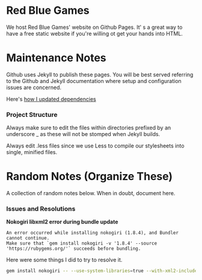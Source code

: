 Red Blue Games
==============

We host Red Blue Games' website on Github Pages. It' s a great way to have a free static website if you're willing ot get your hands into HTML.

# Maintenance Notes
Github uses Jekyll to publish these pages. You will be best served
referring to the Github and Jekyll documentation where setup and
configuration issues are concerned.

Here's [how I updated dependencies](https://github.com/github/pages-gem)

### Project Structure

Always make sure to edit the files within directories prefixed by an
underscore _ as these will not be stomped when Jekyll builds.

Always edit .less files since we use Less to compile our stylesheets
into single, minified files.

# Random Notes (Organize These)

A collection of random notes below. When in doubt, document here.

### Issues and Resolutions

**Nokogiri libxml2 error during bundle update**
```
An error occurred while installing nokogiri (1.8.4), and Bundler cannot continue.
Make sure that `gem install nokogiri -v '1.8.4' --source 'https://rubygems.org/'` succeeds before bundling.
```
Here were some things I did to try to resolve it.

```bash
gem install nokogiri -- --use-system-libraries=true --with-xml2-include=/Applications/Xcode.app/Contents/Developer/Platforms/MacOSX.platform/Developer/SDKs/MacOSX10.13.sdk/usr/include/libxml2/
```
